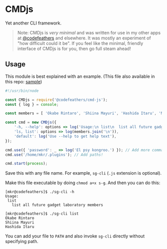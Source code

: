 # CMDjs

Yet another CLI framework.

> Note: CMDjs is _very minimal_ and was written for use in my other apps at [@codefeathers](https://github.com/codefeathers) and elsewhere. It was mostly an experiment of "how difficult could it be". If you feel like the minimal, friendly interface of CMDjs is for you, then go full steam ahead!

## Usage

This module is best explained with an example. (This file also available in this repo: [sample](./sg-cli))

```JavaScript
#!/usr/bin/node

const CMDjs = require('@codefeathers/cmd-js');
const { log } = console;

const members = [ 'Okabe Rintaro', 'Shiina Mayuri', 'Hashida Itaru', 'Makise Kurisu' ];

const cmd = new CMDjs({
	'-h, --help': options => log('Usage:\n list\n  list all future gadget laboratory members'),
	'ls, list': options => log(members.join('\n')),
	'default': log('Use --help to get help text'),
});

cmd.use({ 'password': _ => log('El psy kongroo.') }); // Add more commands!
cmd.use('/home/mkr/.plugins'); // Add paths!

cmd.start(process);
```

Save this with any file name. For example, `sg-cli` (`.js` extension is optional).

Make this file executable by doing `chmod a+x s-g`. And then you can do this:

```shell
[mkr@codefeathers]$ ./sg-cli -h
Usage:
 list
   list all future gadget laboratory members

[mkr@codefeathers]$ ./sg-cli list
Okabe Rintaro
Shiina Mayuri
Hashida Itaru
```

You can add your file to `PATH` and also invoke `sg-cli` directly without specifying path.
